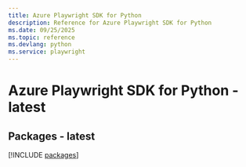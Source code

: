 ```yaml
---
title: Azure Playwright SDK for Python
description: Reference for Azure Playwright SDK for Python
ms.date: 09/25/2025
ms.topic: reference
ms.devlang: python
ms.service: playwright
---
```

# Azure Playwright SDK for Python - latest
## Packages - latest
[!INCLUDE [packages](playwright-index.md)]
